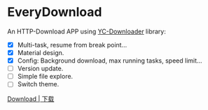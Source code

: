 # EveryDownload

An HTTP-Download APP using [YC-Downloader](https://github.com/SirLYC/YC-Downloader) library: 
- [x] Multi-task, resume from break point...
- [x] Material design.
- [x] Config: Background download, max running tasks, speed limit...
- [ ] Version update.
- [ ] Simple file explore.
- [ ] Switch theme.

[Download | 下载](https://github.com/SirLYC/EveryDownload/tree/master/update)
